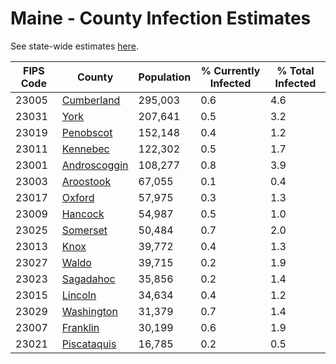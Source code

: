 # Maine - County Infection Estimates

See state-wide estimates [here](/infections/us-me).

|   FIPS Code |                       County |   Population |   % Currently Infected |   % Total Infected |
|-------------|------------------------------|--------------|------------------------|--------------------|
|       23005 |     [Cumberland](cumberland) |      295,003 |                    0.6 |                4.6 |
|       23031 |                 [York](york) |      207,641 |                    0.5 |                3.2 |
|       23019 |       [Penobscot](penobscot) |      152,148 |                    0.4 |                1.2 |
|       23011 |         [Kennebec](kennebec) |      122,302 |                    0.5 |                1.7 |
|       23001 | [Androscoggin](androscoggin) |      108,277 |                    0.8 |                3.9 |
|       23003 |       [Aroostook](aroostook) |       67,055 |                    0.1 |                0.4 |
|       23017 |             [Oxford](oxford) |       57,975 |                    0.3 |                1.3 |
|       23009 |           [Hancock](hancock) |       54,987 |                    0.5 |                1.0 |
|       23025 |         [Somerset](somerset) |       50,484 |                    0.7 |                2.0 |
|       23013 |                 [Knox](knox) |       39,772 |                    0.4 |                1.3 |
|       23027 |               [Waldo](waldo) |       39,715 |                    0.2 |                1.9 |
|       23023 |       [Sagadahoc](sagadahoc) |       35,856 |                    0.2 |                1.4 |
|       23015 |           [Lincoln](lincoln) |       34,634 |                    0.4 |                1.2 |
|       23029 |     [Washington](washington) |       31,379 |                    0.7 |                1.4 |
|       23007 |         [Franklin](franklin) |       30,199 |                    0.6 |                1.9 |
|       23021 |   [Piscataquis](piscataquis) |       16,785 |                    0.2 |                0.5 |
